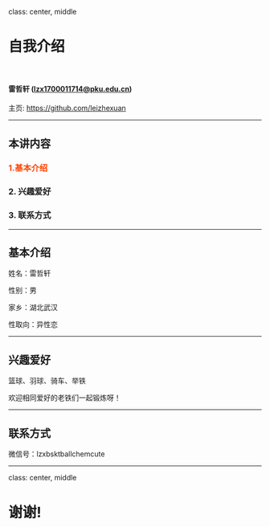 class: center, middle

# 自我介绍

&nbsp;

#### 雷哲轩 (lzx1700011714@pku.edu.cn)  

主页: https://github.com/leizhexuan

---

## 本讲内容

### <font color="orangered">1.基本介绍</font>

### 2. 兴趣爱好

### 3. 联系方式

---

## 基本介绍

姓名：雷哲轩  

性别：男

家乡：湖北武汉

性取向：异性恋

---

## 兴趣爱好

篮球、羽球、骑车、举铁

欢迎相同爱好的老铁们一起锻炼呀！

---
## 联系方式

微信号：lzxbsktballchemcute

---

class: center, middle

# 谢谢!
